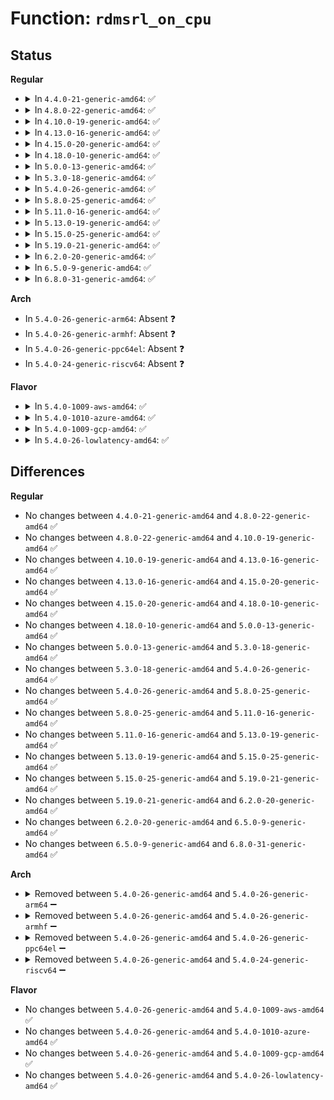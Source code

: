 # Function: <code>rdmsrl_on_cpu</code>

## Status
<b>Regular</b>
<ul>
<li>
<details>
<summary>In <code>4.4.0-21-generic-amd64</code>: ✅</summary>

```c
int rdmsrl_on_cpu(unsigned int cpu, u32 msr_no, u64 * q)
```

```json
{
  "name": "rdmsrl_on_cpu",
  "collision_type": "Unique Global",
  "inline_type": "No",
  "funcs": [
    {
      "addr": 18446744071583151232,
      "name": "rdmsrl_on_cpu",
      "external": true,
      "loc": "arch/x86/lib/msr-smp.c:50",
      "file": "arch/x86/lib/msr-smp.c",
      "inline": "seen, unknown",
      "caller_inline": [],
      "caller_func": [
        "drivers/cpufreq/intel_pstate.c:intel_pstate_hwp_set"
      ]
    }
  ],
  "symbols": [
    {
      "addr": 18446744071583151232,
      "name": "rdmsrl_on_cpu",
      "section": ".text",
      "bind": "STB_GLOBAL",
      "size": 122
    }
  ]
}
```
</details>
</li>
<li>
<details>
<summary>In <code>4.8.0-22-generic-amd64</code>: ✅</summary>

```c
int rdmsrl_on_cpu(unsigned int cpu, u32 msr_no, u64 * q)
```

```json
{
  "name": "rdmsrl_on_cpu",
  "collision_type": "Unique Global",
  "inline_type": "No",
  "funcs": [
    {
      "addr": 18446744071583446592,
      "name": "rdmsrl_on_cpu",
      "external": true,
      "loc": "arch/x86/lib/msr-smp.c:50",
      "file": "arch/x86/lib/msr-smp.c",
      "inline": "seen, unknown",
      "caller_inline": [],
      "caller_func": [
        "drivers/cpufreq/intel_pstate.c:intel_pstate_hwp_set"
      ]
    }
  ],
  "symbols": [
    {
      "addr": 18446744071583446592,
      "name": "rdmsrl_on_cpu",
      "section": ".text",
      "bind": "STB_GLOBAL",
      "size": 122
    }
  ]
}
```
</details>
</li>
<li>
<details>
<summary>In <code>4.10.0-19-generic-amd64</code>: ✅</summary>

```c
int rdmsrl_on_cpu(unsigned int cpu, u32 msr_no, u64 * q)
```

```json
{
  "name": "rdmsrl_on_cpu",
  "collision_type": "Unique Global",
  "inline_type": "No",
  "funcs": [
    {
      "addr": 18446744071583574240,
      "name": "rdmsrl_on_cpu",
      "external": true,
      "loc": "arch/x86/lib/msr-smp.c:50",
      "file": "arch/x86/lib/msr-smp.c",
      "inline": "seen, unknown",
      "caller_inline": [],
      "caller_func": [
        "drivers/cpufreq/intel_pstate.c:intel_pstate_init_cpu",
        "drivers/cpufreq/intel_pstate.c:store_energy_performance_preference",
        "drivers/cpufreq/intel_pstate.c:intel_pstate_set_epb",
        "drivers/cpufreq/intel_pstate.c:intel_pstate_get_epp",
        "drivers/cpufreq/intel_pstate.c:intel_pstate_get_epp"
      ]
    }
  ],
  "symbols": [
    {
      "addr": 18446744071583574240,
      "name": "rdmsrl_on_cpu",
      "section": ".text",
      "bind": "STB_GLOBAL",
      "size": 122
    }
  ]
}
```
</details>
</li>
<li>
<details>
<summary>In <code>4.13.0-16-generic-amd64</code>: ✅</summary>

```c
int rdmsrl_on_cpu(unsigned int cpu, u32 msr_no, u64 * q)
```

```json
{
  "name": "rdmsrl_on_cpu",
  "collision_type": "Unique Global",
  "inline_type": "No",
  "funcs": [
    {
      "addr": 18446744071583613136,
      "name": "rdmsrl_on_cpu",
      "external": true,
      "loc": "arch/x86/lib/msr-smp.c:50",
      "file": "arch/x86/lib/msr-smp.c",
      "inline": "seen, unknown",
      "caller_inline": [],
      "caller_func": [
        "drivers/cpufreq/intel_pstate.c:intel_pstate_update_perf_limits",
        "drivers/cpufreq/intel_pstate.c:intel_pstate_init_cpu",
        "drivers/cpufreq/intel_pstate.c:intel_pstate_hwp_set",
        "drivers/cpufreq/intel_pstate.c:store_energy_performance_preference",
        "drivers/cpufreq/intel_pstate.c:intel_pstate_get_epp",
        "drivers/cpufreq/intel_pstate.c:intel_pstate_get_epp"
      ]
    }
  ],
  "symbols": [
    {
      "addr": 18446744071583613136,
      "name": "rdmsrl_on_cpu",
      "section": ".text",
      "bind": "STB_GLOBAL",
      "size": 121
    }
  ]
}
```
</details>
</li>
<li>
<details>
<summary>In <code>4.15.0-20-generic-amd64</code>: ✅</summary>

```c
int rdmsrl_on_cpu(unsigned int cpu, u32 msr_no, u64 * q)
```

```json
{
  "name": "rdmsrl_on_cpu",
  "collision_type": "Unique Global",
  "inline_type": "No",
  "funcs": [
    {
      "addr": 18446744071583859136,
      "name": "rdmsrl_on_cpu",
      "external": true,
      "loc": "arch/x86/lib/msr-smp.c:51",
      "file": "arch/x86/lib/msr-smp.c",
      "inline": "seen, unknown",
      "caller_inline": [],
      "caller_func": [
        "drivers/cpufreq/intel_pstate.c:intel_pstate_update_perf_limits",
        "drivers/cpufreq/intel_pstate.c:intel_pstate_init_cpu",
        "drivers/cpufreq/intel_pstate.c:intel_pstate_hwp_set",
        "drivers/cpufreq/intel_pstate.c:store_energy_performance_preference",
        "drivers/cpufreq/intel_pstate.c:intel_pstate_get_epp",
        "drivers/cpufreq/intel_pstate.c:intel_pstate_get_epp"
      ]
    }
  ],
  "symbols": [
    {
      "addr": 18446744071583859136,
      "name": "rdmsrl_on_cpu",
      "section": ".text",
      "bind": "STB_GLOBAL",
      "size": 121
    }
  ]
}
```
</details>
</li>
<li>
<details>
<summary>In <code>4.18.0-10-generic-amd64</code>: ✅</summary>

```c
int rdmsrl_on_cpu(unsigned int cpu, u32 msr_no, u64 * q)
```

```json
{
  "name": "rdmsrl_on_cpu",
  "collision_type": "Unique Global",
  "inline_type": "No",
  "funcs": [
    {
      "addr": 18446744071584059600,
      "name": "rdmsrl_on_cpu",
      "external": true,
      "loc": "arch/x86/lib/msr-smp.c:52",
      "file": "arch/x86/lib/msr-smp.c",
      "inline": "seen, unknown",
      "caller_inline": [],
      "caller_func": [
        "drivers/cpufreq/intel_pstate.c:intel_pstate_init_cpu",
        "drivers/cpufreq/intel_pstate.c:intel_pstate_hwp_set",
        "drivers/cpufreq/intel_pstate.c:intel_pstate_get_hwp_max",
        "drivers/cpufreq/intel_pstate.c:store_energy_performance_preference",
        "drivers/cpufreq/intel_pstate.c:intel_pstate_get_epp",
        "drivers/cpufreq/intel_pstate.c:intel_pstate_get_epp"
      ]
    }
  ],
  "symbols": [
    {
      "addr": 18446744071584059600,
      "name": "rdmsrl_on_cpu",
      "section": ".text",
      "bind": "STB_GLOBAL",
      "size": 121
    }
  ]
}
```
</details>
</li>
<li>
<details>
<summary>In <code>5.0.0-13-generic-amd64</code>: ✅</summary>

```c
int rdmsrl_on_cpu(unsigned int cpu, u32 msr_no, u64 * q)
```

```json
{
  "name": "rdmsrl_on_cpu",
  "collision_type": "Unique Global",
  "inline_type": "No",
  "funcs": [
    {
      "addr": 18446744071584143728,
      "name": "rdmsrl_on_cpu",
      "external": true,
      "loc": "arch/x86/lib/msr-smp.c:52",
      "file": "arch/x86/lib/msr-smp.c",
      "inline": "seen, unknown",
      "caller_inline": [],
      "caller_func": [
        "drivers/cpufreq/intel_pstate.c:intel_pstate_init_cpu",
        "drivers/cpufreq/intel_pstate.c:intel_pstate_hwp_set",
        "drivers/cpufreq/intel_pstate.c:intel_pstate_get_hwp_max",
        "drivers/cpufreq/intel_pstate.c:show_base_frequency",
        "drivers/cpufreq/intel_pstate.c:store_energy_performance_preference",
        "drivers/cpufreq/intel_pstate.c:intel_pstate_get_epp",
        "drivers/cpufreq/intel_pstate.c:intel_pstate_get_epp"
      ]
    }
  ],
  "symbols": [
    {
      "addr": 18446744071584143728,
      "name": "rdmsrl_on_cpu",
      "section": ".text",
      "bind": "STB_GLOBAL",
      "size": 121
    }
  ]
}
```
</details>
</li>
<li>
<details>
<summary>In <code>5.3.0-18-generic-amd64</code>: ✅</summary>

```c
int rdmsrl_on_cpu(unsigned int cpu, u32 msr_no, u64 * q)
```

```json
{
  "name": "rdmsrl_on_cpu",
  "collision_type": "Unique Global",
  "inline_type": "No",
  "funcs": [
    {
      "addr": 18446744071584333856,
      "name": "rdmsrl_on_cpu",
      "external": true,
      "loc": "arch/x86/lib/msr-smp.c:52",
      "file": "arch/x86/lib/msr-smp.c",
      "inline": "seen, unknown",
      "caller_inline": [],
      "caller_func": [
        "arch/x86/kernel/cpu/intel_epb.c:energy_perf_bias_store",
        "arch/x86/kernel/cpu/intel_epb.c:energy_perf_bias_show",
        "drivers/cpufreq/intel_pstate.c:intel_pstate_init_cpu",
        "drivers/cpufreq/intel_pstate.c:intel_pstate_hwp_set",
        "drivers/cpufreq/intel_pstate.c:intel_pstate_get_hwp_max",
        "drivers/cpufreq/intel_pstate.c:show_base_frequency",
        "drivers/cpufreq/intel_pstate.c:store_energy_performance_preference",
        "drivers/cpufreq/intel_pstate.c:store_energy_performance_preference",
        "drivers/cpufreq/intel_pstate.c:intel_pstate_set_epb",
        "drivers/cpufreq/intel_pstate.c:intel_pstate_get_epp",
        "drivers/cpufreq/intel_pstate.c:intel_pstate_get_epp"
      ]
    }
  ],
  "symbols": [
    {
      "addr": 18446744071584333856,
      "name": "rdmsrl_on_cpu",
      "section": ".text",
      "bind": "STB_GLOBAL",
      "size": 122
    }
  ]
}
```
</details>
</li>
<li>
<details>
<summary>In <code>5.4.0-26-generic-amd64</code>: ✅</summary>

```c
int rdmsrl_on_cpu(unsigned int cpu, u32 msr_no, u64 * q)
```

```json
{
  "name": "rdmsrl_on_cpu",
  "collision_type": "Unique Global",
  "inline_type": "No",
  "funcs": [
    {
      "addr": 18446744071584468528,
      "name": "rdmsrl_on_cpu",
      "external": true,
      "loc": "arch/x86/lib/msr-smp.c:52",
      "file": "arch/x86/lib/msr-smp.c",
      "inline": "seen, unknown",
      "caller_inline": [],
      "caller_func": [
        "arch/x86/kernel/cpu/intel_epb.c:energy_perf_bias_store",
        "arch/x86/kernel/cpu/intel_epb.c:energy_perf_bias_show",
        "drivers/cpufreq/intel_pstate.c:intel_pstate_init_cpu",
        "drivers/cpufreq/intel_pstate.c:intel_pstate_hwp_set",
        "drivers/cpufreq/intel_pstate.c:intel_pstate_get_hwp_max",
        "drivers/cpufreq/intel_pstate.c:show_base_frequency",
        "drivers/cpufreq/intel_pstate.c:store_energy_performance_preference",
        "drivers/cpufreq/intel_pstate.c:store_energy_performance_preference",
        "drivers/cpufreq/intel_pstate.c:intel_pstate_set_epb",
        "drivers/cpufreq/intel_pstate.c:intel_pstate_get_epp",
        "drivers/cpufreq/intel_pstate.c:intel_pstate_get_epp"
      ]
    }
  ],
  "symbols": [
    {
      "addr": 18446744071584468528,
      "name": "rdmsrl_on_cpu",
      "section": ".text",
      "bind": "STB_GLOBAL",
      "size": 122
    }
  ]
}
```
</details>
</li>
<li>
<details>
<summary>In <code>5.8.0-25-generic-amd64</code>: ✅</summary>

```c
int rdmsrl_on_cpu(unsigned int cpu, u32 msr_no, u64 * q)
```

```json
{
  "name": "rdmsrl_on_cpu",
  "collision_type": "Unique Global",
  "inline_type": "No",
  "funcs": [
    {
      "addr": 18446744071585032272,
      "name": "rdmsrl_on_cpu",
      "external": true,
      "loc": "arch/x86/lib/msr-smp.c:52",
      "file": "arch/x86/lib/msr-smp.c",
      "inline": "seen, unknown",
      "caller_inline": [],
      "caller_func": [
        "arch/x86/kernel/cpu/intel_epb.c:energy_perf_bias_store",
        "arch/x86/kernel/cpu/intel_epb.c:energy_perf_bias_show",
        "drivers/cpufreq/intel_pstate.c:intel_pstate_init_cpu",
        "drivers/cpufreq/intel_pstate.c:intel_pstate_hwp_set",
        "drivers/cpufreq/intel_pstate.c:intel_pstate_get_hwp_max",
        "drivers/cpufreq/intel_pstate.c:show_base_frequency"
      ]
    }
  ],
  "symbols": [
    {
      "addr": 18446744071585032272,
      "name": "rdmsrl_on_cpu",
      "section": ".text",
      "bind": "STB_GLOBAL",
      "size": 121
    }
  ]
}
```
</details>
</li>
<li>
<details>
<summary>In <code>5.11.0-16-generic-amd64</code>: ✅</summary>

```c
int rdmsrl_on_cpu(unsigned int cpu, u32 msr_no, u64 * q)
```

```json
{
  "name": "rdmsrl_on_cpu",
  "collision_type": "Unique Global",
  "inline_type": "No",
  "funcs": [
    {
      "addr": 18446744071585184160,
      "name": "rdmsrl_on_cpu",
      "external": true,
      "loc": "arch/x86/lib/msr-smp.c:52",
      "file": "arch/x86/lib/msr-smp.c",
      "inline": "seen, unknown",
      "caller_inline": [],
      "caller_func": [
        "arch/x86/events/intel/uncore_snbep.c:skx_iio_get_topology",
        "arch/x86/kernel/cpu/intel_epb.c:energy_perf_bias_store",
        "arch/x86/kernel/cpu/intel_epb.c:energy_perf_bias_show",
        "drivers/cpufreq/intel_pstate.c:intel_cpufreq_cpu_init",
        "drivers/cpufreq/intel_pstate.c:intel_cpufreq_cpu_init",
        "drivers/cpufreq/intel_pstate.c:intel_pstate_verify_cpu_policy",
        "drivers/cpufreq/intel_pstate.c:intel_pstate_update_perf_limits",
        "drivers/cpufreq/intel_pstate.c:update_qos_request",
        "drivers/cpufreq/intel_pstate.c:intel_pstate_hwp_set",
        "drivers/cpufreq/intel_pstate.c:show_base_frequency",
        "drivers/cpufreq/intel_pstate.c:intel_pstate_set_epb",
        "drivers/cpufreq/intel_pstate.c:intel_pstate_get_epp",
        "drivers/cpufreq/intel_pstate.c:intel_pstate_get_epp"
      ]
    }
  ],
  "symbols": [
    {
      "addr": 18446744071585184160,
      "name": "rdmsrl_on_cpu",
      "section": ".text",
      "bind": "STB_GLOBAL",
      "size": 121
    }
  ]
}
```
</details>
</li>
<li>
<details>
<summary>In <code>5.13.0-19-generic-amd64</code>: ✅</summary>

```c
int rdmsrl_on_cpu(unsigned int cpu, u32 msr_no, u64 * q)
```

```json
{
  "name": "rdmsrl_on_cpu",
  "collision_type": "Unique Global",
  "inline_type": "No",
  "funcs": [
    {
      "addr": 18446744071585066112,
      "name": "rdmsrl_on_cpu",
      "external": true,
      "loc": "arch/x86/lib/msr-smp.c:52",
      "file": "arch/x86/lib/msr-smp.c",
      "inline": "seen, unknown",
      "caller_inline": [],
      "caller_func": [
        "arch/x86/events/intel/uncore_snbep.c:skx_iio_set_mapping",
        "arch/x86/kernel/cpu/intel_epb.c:energy_perf_bias_store",
        "arch/x86/kernel/cpu/intel_epb.c:energy_perf_bias_show",
        "drivers/cpufreq/intel_pstate.c:intel_cpufreq_cpu_init",
        "drivers/cpufreq/intel_pstate.c:intel_cpufreq_cpu_init",
        "drivers/cpufreq/intel_pstate.c:intel_pstate_verify_cpu_policy",
        "drivers/cpufreq/intel_pstate.c:intel_pstate_set_policy",
        "drivers/cpufreq/intel_pstate.c:intel_pstate_update_perf_limits",
        "drivers/cpufreq/intel_pstate.c:intel_pstate_init_cpu",
        "drivers/cpufreq/intel_pstate.c:update_qos_request",
        "drivers/cpufreq/intel_pstate.c:show_base_frequency",
        "drivers/cpufreq/intel_pstate.c:intel_pstate_set_epb",
        "drivers/cpufreq/intel_pstate.c:intel_pstate_get_epp",
        "drivers/cpufreq/intel_pstate.c:intel_pstate_get_epp"
      ]
    }
  ],
  "symbols": [
    {
      "addr": 18446744071585066112,
      "name": "rdmsrl_on_cpu",
      "section": ".text",
      "bind": "STB_GLOBAL",
      "size": 121
    }
  ]
}
```
</details>
</li>
<li>
<details>
<summary>In <code>5.15.0-25-generic-amd64</code>: ✅</summary>

```c
int rdmsrl_on_cpu(unsigned int cpu, u32 msr_no, u64 * q)
```

```json
{
  "name": "rdmsrl_on_cpu",
  "collision_type": "Unique Global",
  "inline_type": "No",
  "funcs": [
    {
      "addr": 18446744071585512848,
      "name": "rdmsrl_on_cpu",
      "external": true,
      "loc": "arch/x86/lib/msr-smp.c:52",
      "file": "arch/x86/lib/msr-smp.c",
      "inline": "seen, unknown",
      "caller_inline": [],
      "caller_func": [
        "arch/x86/kernel/cpu/intel_epb.c:energy_perf_bias_store",
        "arch/x86/kernel/cpu/intel_epb.c:energy_perf_bias_show",
        "drivers/cpufreq/intel_pstate.c:intel_cpufreq_cpu_init",
        "drivers/cpufreq/intel_pstate.c:intel_pstate_set_policy",
        "drivers/cpufreq/intel_pstate.c:intel_pstate_get_hwp_cap",
        "drivers/cpufreq/intel_pstate.c:show_base_frequency",
        "drivers/cpufreq/intel_pstate.c:intel_pstate_set_epb",
        "drivers/cpufreq/intel_pstate.c:intel_pstate_get_epp",
        "drivers/cpufreq/intel_pstate.c:intel_pstate_get_epp"
      ]
    }
  ],
  "symbols": [
    {
      "addr": 18446744071585512848,
      "name": "rdmsrl_on_cpu",
      "section": ".text",
      "bind": "STB_GLOBAL",
      "size": 121
    }
  ]
}
```
</details>
</li>
<li>
<details>
<summary>In <code>5.19.0-21-generic-amd64</code>: ✅</summary>

```c
int rdmsrl_on_cpu(unsigned int cpu, u32 msr_no, u64 * q)
```

```json
{
  "name": "rdmsrl_on_cpu",
  "collision_type": "Unique Global",
  "inline_type": "No",
  "funcs": [
    {
      "addr": 18446744071586663344,
      "name": "rdmsrl_on_cpu",
      "external": true,
      "loc": "arch/x86/lib/msr-smp.c:52",
      "file": "arch/x86/lib/msr-smp.c",
      "inline": "seen, unknown",
      "caller_inline": [],
      "caller_func": [
        "arch/x86/kernel/cpu/intel_epb.c:energy_perf_bias_store",
        "arch/x86/kernel/cpu/intel_epb.c:energy_perf_bias_show",
        "drivers/cpufreq/intel_pstate.c:intel_cpufreq_cpu_init",
        "drivers/cpufreq/intel_pstate.c:intel_pstate_set_policy",
        "drivers/cpufreq/intel_pstate.c:intel_pstate_get_hwp_cap",
        "drivers/cpufreq/intel_pstate.c:show_base_frequency",
        "drivers/cpufreq/intel_pstate.c:intel_pstate_set_epb",
        "drivers/cpufreq/intel_pstate.c:intel_pstate_get_epp",
        "drivers/cpufreq/intel_pstate.c:intel_pstate_get_epp"
      ]
    }
  ],
  "symbols": [
    {
      "addr": 18446744071586663344,
      "name": "rdmsrl_on_cpu",
      "section": ".text",
      "bind": "STB_GLOBAL",
      "size": 132
    }
  ]
}
```
</details>
</li>
<li>
<details>
<summary>In <code>6.2.0-20-generic-amd64</code>: ✅</summary>

```c
int rdmsrl_on_cpu(unsigned int cpu, u32 msr_no, u64 * q)
```

```json
{
  "name": "rdmsrl_on_cpu",
  "collision_type": "Unique Global",
  "inline_type": "No",
  "funcs": [
    {
      "addr": 18446744071587911312,
      "name": "rdmsrl_on_cpu",
      "external": true,
      "loc": "arch/x86/lib/msr-smp.c:52",
      "file": "arch/x86/lib/msr-smp.c",
      "inline": "seen, unknown",
      "caller_inline": [],
      "caller_func": [
        "arch/x86/events/intel/uncore_snbep.c:skx_pmu_get_topology",
        "arch/x86/kernel/cpu/intel_epb.c:energy_perf_bias_store",
        "arch/x86/kernel/cpu/intel_epb.c:energy_perf_bias_show",
        "drivers/cpufreq/intel_pstate.c:intel_cpufreq_cpu_init",
        "drivers/cpufreq/intel_pstate.c:intel_pstate_set_policy",
        "drivers/cpufreq/intel_pstate.c:knl_get_turbo_pstate",
        "drivers/cpufreq/intel_pstate.c:core_get_turbo_pstate",
        "drivers/cpufreq/intel_pstate.c:core_get_max_pstate",
        "drivers/cpufreq/intel_pstate.c:core_get_max_pstate_physical",
        "drivers/cpufreq/intel_pstate.c:core_get_min_pstate",
        "drivers/cpufreq/intel_pstate.c:intel_pstate_get_hwp_cap",
        "drivers/cpufreq/intel_pstate.c:show_base_frequency",
        "drivers/cpufreq/intel_pstate.c:intel_pstate_set_epb",
        "drivers/cpufreq/intel_pstate.c:intel_pstate_get_epp",
        "drivers/cpufreq/intel_pstate.c:intel_pstate_get_epp"
      ]
    }
  ],
  "symbols": [
    {
      "addr": 18446744071587911312,
      "name": "rdmsrl_on_cpu",
      "section": ".text",
      "bind": "STB_GLOBAL",
      "size": 132
    }
  ]
}
```
</details>
</li>
<li>
<details>
<summary>In <code>6.5.0-9-generic-amd64</code>: ✅</summary>

```c
int rdmsrl_on_cpu(unsigned int cpu, u32 msr_no, u64 * q)
```

```json
{
  "name": "rdmsrl_on_cpu",
  "collision_type": "Unique Global",
  "inline_type": "No",
  "funcs": [
    {
      "addr": 18446744071588185264,
      "name": "rdmsrl_on_cpu",
      "external": true,
      "loc": "arch/x86/lib/msr-smp.c:52",
      "file": "arch/x86/lib/msr-smp.c",
      "inline": "seen, unknown",
      "caller_inline": [],
      "caller_func": [
        "arch/x86/events/intel/uncore_snbep.c:skx_pmu_get_topology",
        "arch/x86/kernel/cpu/intel_epb.c:energy_perf_bias_store",
        "arch/x86/kernel/cpu/intel_epb.c:energy_perf_bias_show",
        "drivers/cpufreq/amd-pstate.c:amd_pstate_epp_cpu_init",
        "drivers/cpufreq/amd-pstate.c:amd_pstate_epp_cpu_init",
        "drivers/cpufreq/amd-pstate.c:amd_pstate_get_epp",
        "drivers/cpufreq/intel_pstate.c:intel_cpufreq_cpu_init",
        "drivers/cpufreq/intel_pstate.c:intel_pstate_set_policy",
        "drivers/cpufreq/intel_pstate.c:knl_get_turbo_pstate",
        "drivers/cpufreq/intel_pstate.c:core_get_turbo_pstate",
        "drivers/cpufreq/intel_pstate.c:core_get_max_pstate",
        "drivers/cpufreq/intel_pstate.c:core_get_max_pstate_physical",
        "drivers/cpufreq/intel_pstate.c:core_get_min_pstate",
        "drivers/cpufreq/intel_pstate.c:intel_pstate_get_hwp_cap",
        "drivers/cpufreq/intel_pstate.c:show_base_frequency",
        "drivers/cpufreq/intel_pstate.c:intel_pstate_set_epb",
        "drivers/cpufreq/intel_pstate.c:intel_pstate_get_epp",
        "drivers/cpufreq/intel_pstate.c:intel_pstate_get_epp"
      ]
    }
  ],
  "symbols": [
    {
      "addr": 18446744071588185264,
      "name": "rdmsrl_on_cpu",
      "section": ".text",
      "bind": "STB_GLOBAL",
      "size": 132
    }
  ]
}
```
</details>
</li>
<li>
<details>
<summary>In <code>6.8.0-31-generic-amd64</code>: ✅</summary>

```c
int rdmsrl_on_cpu(unsigned int cpu, u32 msr_no, u64 * q)
```

```json
{
  "name": "rdmsrl_on_cpu",
  "collision_type": "Unique Global",
  "inline_type": "No",
  "funcs": [
    {
      "addr": 18446744071588477264,
      "name": "rdmsrl_on_cpu",
      "external": true,
      "loc": "arch/x86/lib/msr-smp.c:52",
      "file": "arch/x86/lib/msr-smp.c",
      "inline": "seen, unknown",
      "caller_inline": [],
      "caller_func": [
        "arch/x86/events/intel/uncore_snbep.c:skx_pmu_get_topology",
        "arch/x86/kernel/cpu/intel_epb.c:energy_perf_bias_store",
        "arch/x86/kernel/cpu/intel_epb.c:energy_perf_bias_show",
        "drivers/cpufreq/amd-pstate.c:amd_pstate_epp_cpu_init",
        "drivers/cpufreq/amd-pstate.c:amd_pstate_epp_cpu_init",
        "drivers/cpufreq/amd-pstate.c:amd_pstate_get_epp",
        "drivers/cpufreq/intel_pstate.c:intel_cpufreq_cpu_init",
        "drivers/cpufreq/intel_pstate.c:intel_pstate_set_policy",
        "drivers/cpufreq/intel_pstate.c:knl_get_turbo_pstate",
        "drivers/cpufreq/intel_pstate.c:core_get_turbo_pstate",
        "drivers/cpufreq/intel_pstate.c:core_get_max_pstate",
        "drivers/cpufreq/intel_pstate.c:core_get_max_pstate_physical",
        "drivers/cpufreq/intel_pstate.c:core_get_min_pstate",
        "drivers/cpufreq/intel_pstate.c:intel_pstate_get_hwp_cap",
        "drivers/cpufreq/intel_pstate.c:show_base_frequency",
        "drivers/cpufreq/intel_pstate.c:intel_pstate_set_epb",
        "drivers/cpufreq/intel_pstate.c:intel_pstate_get_epp",
        "drivers/cpufreq/intel_pstate.c:intel_pstate_get_epp"
      ]
    }
  ],
  "symbols": [
    {
      "addr": 18446744071588477264,
      "name": "rdmsrl_on_cpu",
      "section": ".text",
      "bind": "STB_GLOBAL",
      "size": 132
    }
  ]
}
```
</details>
</li>
</ul>
<b>Arch</b>
<ul>
<li>
In <code>5.4.0-26-generic-arm64</code>: Absent ❓
</li>
<li>
In <code>5.4.0-26-generic-armhf</code>: Absent ❓
</li>
<li>
In <code>5.4.0-26-generic-ppc64el</code>: Absent ❓
</li>
<li>
In <code>5.4.0-24-generic-riscv64</code>: Absent ❓
</li>
</ul>
<b>Flavor</b>
<ul>
<li>
<details>
<summary>In <code>5.4.0-1009-aws-amd64</code>: ✅</summary>

```c
int rdmsrl_on_cpu(unsigned int cpu, u32 msr_no, u64 * q)
```

```json
{
  "name": "rdmsrl_on_cpu",
  "collision_type": "Unique Global",
  "inline_type": "No",
  "funcs": [
    {
      "addr": 18446744071584437280,
      "name": "rdmsrl_on_cpu",
      "external": true,
      "loc": "arch/x86/lib/msr-smp.c:52",
      "file": "arch/x86/lib/msr-smp.c",
      "inline": "seen, unknown",
      "caller_inline": [],
      "caller_func": [
        "arch/x86/kernel/cpu/intel_epb.c:energy_perf_bias_store",
        "arch/x86/kernel/cpu/intel_epb.c:energy_perf_bias_show",
        "drivers/cpufreq/intel_pstate.c:intel_pstate_init_cpu",
        "drivers/cpufreq/intel_pstate.c:intel_pstate_hwp_set",
        "drivers/cpufreq/intel_pstate.c:intel_pstate_get_hwp_max",
        "drivers/cpufreq/intel_pstate.c:show_base_frequency",
        "drivers/cpufreq/intel_pstate.c:store_energy_performance_preference",
        "drivers/cpufreq/intel_pstate.c:store_energy_performance_preference",
        "drivers/cpufreq/intel_pstate.c:intel_pstate_set_epb",
        "drivers/cpufreq/intel_pstate.c:intel_pstate_get_epp",
        "drivers/cpufreq/intel_pstate.c:intel_pstate_get_epp"
      ]
    }
  ],
  "symbols": [
    {
      "addr": 18446744071584437280,
      "name": "rdmsrl_on_cpu",
      "section": ".text",
      "bind": "STB_GLOBAL",
      "size": 122
    }
  ]
}
```
</details>
</li>
<li>
<details>
<summary>In <code>5.4.0-1010-azure-amd64</code>: ✅</summary>

```c
int rdmsrl_on_cpu(unsigned int cpu, u32 msr_no, u64 * q)
```

```json
{
  "name": "rdmsrl_on_cpu",
  "collision_type": "Unique Global",
  "inline_type": "No",
  "funcs": [
    {
      "addr": 18446744071584372304,
      "name": "rdmsrl_on_cpu",
      "external": true,
      "loc": "arch/x86/lib/msr-smp.c:52",
      "file": "arch/x86/lib/msr-smp.c",
      "inline": "seen, unknown",
      "caller_inline": [],
      "caller_func": [
        "arch/x86/kernel/cpu/intel_epb.c:energy_perf_bias_store",
        "arch/x86/kernel/cpu/intel_epb.c:energy_perf_bias_show",
        "drivers/cpufreq/intel_pstate.c:intel_pstate_init_cpu",
        "drivers/cpufreq/intel_pstate.c:intel_pstate_hwp_set",
        "drivers/cpufreq/intel_pstate.c:intel_pstate_get_hwp_max",
        "drivers/cpufreq/intel_pstate.c:show_base_frequency",
        "drivers/cpufreq/intel_pstate.c:store_energy_performance_preference",
        "drivers/cpufreq/intel_pstate.c:store_energy_performance_preference",
        "drivers/cpufreq/intel_pstate.c:intel_pstate_set_epb",
        "drivers/cpufreq/intel_pstate.c:intel_pstate_get_epp",
        "drivers/cpufreq/intel_pstate.c:intel_pstate_get_epp"
      ]
    }
  ],
  "symbols": [
    {
      "addr": 18446744071584372304,
      "name": "rdmsrl_on_cpu",
      "section": ".text",
      "bind": "STB_GLOBAL",
      "size": 122
    }
  ]
}
```
</details>
</li>
<li>
<details>
<summary>In <code>5.4.0-1009-gcp-amd64</code>: ✅</summary>

```c
int rdmsrl_on_cpu(unsigned int cpu, u32 msr_no, u64 * q)
```

```json
{
  "name": "rdmsrl_on_cpu",
  "collision_type": "Unique Global",
  "inline_type": "No",
  "funcs": [
    {
      "addr": 18446744071584420192,
      "name": "rdmsrl_on_cpu",
      "external": true,
      "loc": "arch/x86/lib/msr-smp.c:52",
      "file": "arch/x86/lib/msr-smp.c",
      "inline": "seen, unknown",
      "caller_inline": [],
      "caller_func": [
        "arch/x86/kernel/cpu/intel_epb.c:energy_perf_bias_store",
        "arch/x86/kernel/cpu/intel_epb.c:energy_perf_bias_show",
        "drivers/cpufreq/intel_pstate.c:intel_pstate_init_cpu",
        "drivers/cpufreq/intel_pstate.c:intel_pstate_hwp_set",
        "drivers/cpufreq/intel_pstate.c:intel_pstate_get_hwp_max",
        "drivers/cpufreq/intel_pstate.c:show_base_frequency",
        "drivers/cpufreq/intel_pstate.c:store_energy_performance_preference",
        "drivers/cpufreq/intel_pstate.c:store_energy_performance_preference",
        "drivers/cpufreq/intel_pstate.c:intel_pstate_set_epb",
        "drivers/cpufreq/intel_pstate.c:intel_pstate_get_epp",
        "drivers/cpufreq/intel_pstate.c:intel_pstate_get_epp"
      ]
    }
  ],
  "symbols": [
    {
      "addr": 18446744071584420192,
      "name": "rdmsrl_on_cpu",
      "section": ".text",
      "bind": "STB_GLOBAL",
      "size": 122
    }
  ]
}
```
</details>
</li>
<li>
<details>
<summary>In <code>5.4.0-26-lowlatency-amd64</code>: ✅</summary>

```c
int rdmsrl_on_cpu(unsigned int cpu, u32 msr_no, u64 * q)
```

```json
{
  "name": "rdmsrl_on_cpu",
  "collision_type": "Unique Global",
  "inline_type": "No",
  "funcs": [
    {
      "addr": 18446744071584526240,
      "name": "rdmsrl_on_cpu",
      "external": true,
      "loc": "arch/x86/lib/msr-smp.c:52",
      "file": "arch/x86/lib/msr-smp.c",
      "inline": "seen, unknown",
      "caller_inline": [],
      "caller_func": [
        "arch/x86/kernel/cpu/intel_epb.c:energy_perf_bias_store",
        "arch/x86/kernel/cpu/intel_epb.c:energy_perf_bias_show",
        "drivers/cpufreq/intel_pstate.c:intel_pstate_init_cpu",
        "drivers/cpufreq/intel_pstate.c:intel_pstate_hwp_set",
        "drivers/cpufreq/intel_pstate.c:intel_pstate_get_hwp_max",
        "drivers/cpufreq/intel_pstate.c:show_base_frequency",
        "drivers/cpufreq/intel_pstate.c:store_energy_performance_preference",
        "drivers/cpufreq/intel_pstate.c:store_energy_performance_preference",
        "drivers/cpufreq/intel_pstate.c:intel_pstate_set_epb",
        "drivers/cpufreq/intel_pstate.c:intel_pstate_get_epp",
        "drivers/cpufreq/intel_pstate.c:intel_pstate_get_epp"
      ]
    }
  ],
  "symbols": [
    {
      "addr": 18446744071584526240,
      "name": "rdmsrl_on_cpu",
      "section": ".text",
      "bind": "STB_GLOBAL",
      "size": 122
    }
  ]
}
```
</details>
</li>
</ul>

## Differences
<b>Regular</b>
<ul>
<li>
No changes between <code>4.4.0-21-generic-amd64</code> and <code>4.8.0-22-generic-amd64</code> ✅
</li>
<li>
No changes between <code>4.8.0-22-generic-amd64</code> and <code>4.10.0-19-generic-amd64</code> ✅
</li>
<li>
No changes between <code>4.10.0-19-generic-amd64</code> and <code>4.13.0-16-generic-amd64</code> ✅
</li>
<li>
No changes between <code>4.13.0-16-generic-amd64</code> and <code>4.15.0-20-generic-amd64</code> ✅
</li>
<li>
No changes between <code>4.15.0-20-generic-amd64</code> and <code>4.18.0-10-generic-amd64</code> ✅
</li>
<li>
No changes between <code>4.18.0-10-generic-amd64</code> and <code>5.0.0-13-generic-amd64</code> ✅
</li>
<li>
No changes between <code>5.0.0-13-generic-amd64</code> and <code>5.3.0-18-generic-amd64</code> ✅
</li>
<li>
No changes between <code>5.3.0-18-generic-amd64</code> and <code>5.4.0-26-generic-amd64</code> ✅
</li>
<li>
No changes between <code>5.4.0-26-generic-amd64</code> and <code>5.8.0-25-generic-amd64</code> ✅
</li>
<li>
No changes between <code>5.8.0-25-generic-amd64</code> and <code>5.11.0-16-generic-amd64</code> ✅
</li>
<li>
No changes between <code>5.11.0-16-generic-amd64</code> and <code>5.13.0-19-generic-amd64</code> ✅
</li>
<li>
No changes between <code>5.13.0-19-generic-amd64</code> and <code>5.15.0-25-generic-amd64</code> ✅
</li>
<li>
No changes between <code>5.15.0-25-generic-amd64</code> and <code>5.19.0-21-generic-amd64</code> ✅
</li>
<li>
No changes between <code>5.19.0-21-generic-amd64</code> and <code>6.2.0-20-generic-amd64</code> ✅
</li>
<li>
No changes between <code>6.2.0-20-generic-amd64</code> and <code>6.5.0-9-generic-amd64</code> ✅
</li>
<li>
No changes between <code>6.5.0-9-generic-amd64</code> and <code>6.8.0-31-generic-amd64</code> ✅
</li>
</ul>
<b>Arch</b>
<ul>
<li>
<details>
<summary>Removed between <code>5.4.0-26-generic-amd64</code> and <code>5.4.0-26-generic-arm64</code> ➖</summary>

```c
int rdmsrl_on_cpu(unsigned int cpu, u32 msr_no, u64 * q)
```
</details>
</li>
<li>
<details>
<summary>Removed between <code>5.4.0-26-generic-amd64</code> and <code>5.4.0-26-generic-armhf</code> ➖</summary>

```c
int rdmsrl_on_cpu(unsigned int cpu, u32 msr_no, u64 * q)
```
</details>
</li>
<li>
<details>
<summary>Removed between <code>5.4.0-26-generic-amd64</code> and <code>5.4.0-26-generic-ppc64el</code> ➖</summary>

```c
int rdmsrl_on_cpu(unsigned int cpu, u32 msr_no, u64 * q)
```
</details>
</li>
<li>
<details>
<summary>Removed between <code>5.4.0-26-generic-amd64</code> and <code>5.4.0-24-generic-riscv64</code> ➖</summary>

```c
int rdmsrl_on_cpu(unsigned int cpu, u32 msr_no, u64 * q)
```
</details>
</li>
</ul>
<b>Flavor</b>
<ul>
<li>
No changes between <code>5.4.0-26-generic-amd64</code> and <code>5.4.0-1009-aws-amd64</code> ✅
</li>
<li>
No changes between <code>5.4.0-26-generic-amd64</code> and <code>5.4.0-1010-azure-amd64</code> ✅
</li>
<li>
No changes between <code>5.4.0-26-generic-amd64</code> and <code>5.4.0-1009-gcp-amd64</code> ✅
</li>
<li>
No changes between <code>5.4.0-26-generic-amd64</code> and <code>5.4.0-26-lowlatency-amd64</code> ✅
</li>
</ul>
